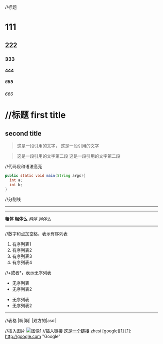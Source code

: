 //标题
# 111
## 222
### 333
#### 444
##### 555
###### 666

//标题
first title
====
second title
----


> 这是一段引用的文字，
> 这是一段引用的文字

> 这是一段引用的文字第二段
  这是一段引用的文字第二段

//代码段和语法高亮
```java
public static void main(String args){
  int a;
  int b;
}
```

//分割线
****
***

**粗体**
__粗体么__
*斜体*
_斜体么_
***

//数字和点加空格，表示有序列表
1. 有序列表1
2. 有序列表2
3. 有序列表3
4. 有序列表4

//+或者*，表示无序列表
* 无序列表
* 无序列表2

+ 无序列表
+ 无序列表2

---

//表格
|啊|啊|
|双方的|asd|

//插入图片
![图像1]()
//插入链接
这是[一个链接](http://www.baidu.com/"title")
zhesi [google][1]
[1]: http://google.com  "Google"
